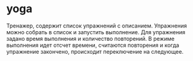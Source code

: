 # yoga
Тренажер, содержит список упражнений с описанием. Упражнения можно собрать в список и запустить выполнение. Для упражнения задано время выполнения и количество повторений. В режиме выполнения идет отсчет времени, считаются повторения и когда упражнение закончено, происходит переключение на следующее.

